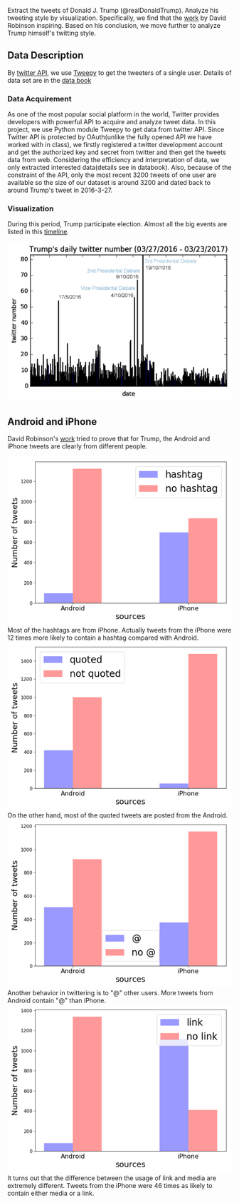 Extract the tweets of Donald J. Trump (@realDonaldTrump). Analyze his tweeting style by visualization. Specifically, we find that the [work](http://varianceexplained.org/r/trump-tweets/) by David Robinson inspiring. Based on his conclusion, we move further to analyze Trump himself's twitting style.

## Data Description
By [twitter API](https://dev.twitter.com/overview/api), we use [Tweepy](http://tweepy.readthedocs.io/en/v3.5.0/) to get the tweeters of a single user. Details of data set are in the [data book](databook.pdf)


### Data Acquirement

As one of the most popular social platform in the world, Twitter provides developers with powerful API to acquire and analyze tweet data. In this project, we use Python module Tweepy to get data from twitter API.
Since Twitter API is protected by OAuth(unlike the fully opened API we have worked with in class), we firstly registered a twitter development account and get the authorized key and secret from twitter and then get the tweets data from web. Considering the efficiency and interpretation of data, we only extracted interested data(details see in databook). Also, because of the constraint of the API, only the most recent 3200 tweets of one user are available so the size of our dataset is around 3200 and dated back to around Trump's tweet in 2016-3-27.

### Visualization
During this period, Trump participate election. Almost all the big events are listed in this [timeline](https://en.wikipedia.org/wiki/United_States_presidential_election,_2016_timeline#May_2016).

![daily twitter number](image/daily-twitter-number.png)
## Android and iPhone
David Robinson's [work](http://varianceexplained.org/r/trump-tweets/) tried to prove that for Trump, the Android and iPhone tweets are clearly from different people.

<div>
  <div>
    <img src="image/hashtag_proportion.png">
  </div>
  <div>
    Most of the hashtags are from iPhone. Actually tweets from the iPhone were 12 times more likely to contain a hashtag compared with Android.
  </div>
</div>

<div>

<div>
  <div>
    <img src="image/quoted.png">
  </div>
  <div>
    On the other hand, most of the quoted tweets are posted from the Android.
  </div>
</div>

<div>
  <div>
    <img src="image/at.png">
  </div>
  <div>
    Another behavior in twittering is to "@" other users. More tweets from Android contain "@" than iPhone.
  </div>
</div>

<div>
  <div>
    <img src="image/link.png">
  </div>
  <div>
    It turns out that the difference between the usage of link and media are extremely different. Tweets from the iPhone were 46 times as likely to contain either media or a link. 
  </div>
</div>



